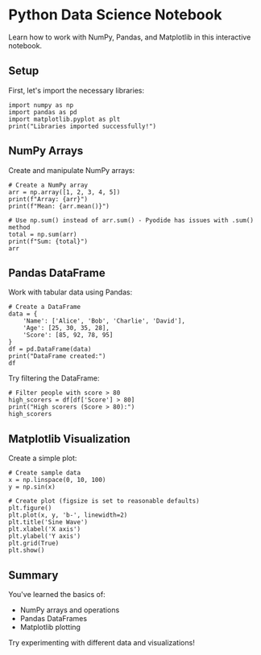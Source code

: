 # Python Data Science Notebook

Learn how to work with NumPy, Pandas, and Matplotlib in this interactive notebook.

## Setup

First, let's import the necessary libraries:

```[readonly,mustExecute]
import numpy as np
import pandas as pd
import matplotlib.pyplot as plt
print("Libraries imported successfully!")
```

## NumPy Arrays

Create and manipulate NumPy arrays:

```
# Create a NumPy array
arr = np.array([1, 2, 3, 4, 5])
print(f"Array: {arr}")
print(f"Mean: {arr.mean()}")

# Use np.sum() instead of arr.sum() - Pyodide has issues with .sum() method
total = np.sum(arr)
print(f"Sum: {total}")
arr
```

## Pandas DataFrame

Work with tabular data using Pandas:

```
# Create a DataFrame
data = {
    'Name': ['Alice', 'Bob', 'Charlie', 'David'],
    'Age': [25, 30, 35, 28],
    'Score': [85, 92, 78, 95]
}
df = pd.DataFrame(data)
print("DataFrame created:")
df
```

Try filtering the DataFrame:

```
# Filter people with score > 80
high_scorers = df[df['Score'] > 80]
print("High scorers (Score > 80):")
high_scorers
```

## Matplotlib Visualization

Create a simple plot:

```
# Create sample data
x = np.linspace(0, 10, 100)
y = np.sin(x)

# Create plot (figsize is set to reasonable defaults)
plt.figure()
plt.plot(x, y, 'b-', linewidth=2)
plt.title('Sine Wave')
plt.xlabel('X axis')
plt.ylabel('Y axis')
plt.grid(True)
plt.show()
```

## Summary

You've learned the basics of:

- NumPy arrays and operations
- Pandas DataFrames
- Matplotlib plotting

Try experimenting with different data and visualizations!
